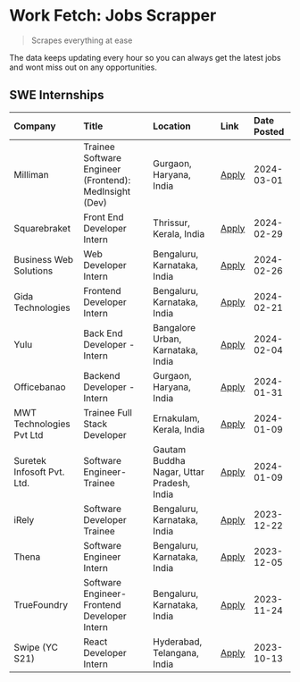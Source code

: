# Work Fetch: Jobs Scrapper
> Scrapes everything at ease

The data keeps updating every hour so you can always get the latest jobs and wont miss out on any opportunities.

## SWE Internships
<!--START_SECTION:workfetch-->
| Company                    | Title                                                  | Location                                  | Link                                                                                                                                                                                                                                                           | Date Posted   |
|:---------------------------|:-------------------------------------------------------|:------------------------------------------|:---------------------------------------------------------------------------------------------------------------------------------------------------------------------------------------------------------------------------------------------------------------|:--------------|
| Milliman                   | Trainee Software Engineer (Frontend): MedInsight (Dev) | Gurgaon, Haryana, India                   | [Apply](https://in.linkedin.com/jobs/view/trainee-software-engineer-frontend-medinsight-dev-at-milliman-3792874280?refId=EA7kUhVUBpIL1qE0U%2F8Sbw%3D%3D&trackingId=A3Gl2PXgnGllG7XXjDUYKg%3D%3D&position=5&pageNum=0&trk=public_jobs_jserp-result_search-card) | 2024-03-01    |
| Squarebraket               | Front End Developer Intern                             | Thrissur, Kerala, India                   | [Apply](https://in.linkedin.com/jobs/view/front-end-developer-intern-at-squarebraket-3838541191?refId=EA7kUhVUBpIL1qE0U%2F8Sbw%3D%3D&trackingId=qofQSu1SOyD14KxnlY4mYg%3D%3D&position=16&pageNum=0&trk=public_jobs_jserp-result_search-card)                   | 2024-02-29    |
| Business Web Solutions     | Web Developer Intern                                   | Bengaluru, Karnataka, India               | [Apply](https://in.linkedin.com/jobs/view/web-developer-intern-at-business-web-solutions-3839906144?refId=EA7kUhVUBpIL1qE0U%2F8Sbw%3D%3D&trackingId=GJliCcBJrx5YDOPGUoNmnA%3D%3D&position=18&pageNum=0&trk=public_jobs_jserp-result_search-card)               | 2024-02-26    |
| Gida Technologies          | Frontend Developer Intern                              | Bengaluru, Karnataka, India               | [Apply](https://in.linkedin.com/jobs/view/frontend-developer-intern-at-gida-technologies-3836040945?refId=EA7kUhVUBpIL1qE0U%2F8Sbw%3D%3D&trackingId=VZOoTr%2Fcatn5XoEVwp1ZIQ%3D%3D&position=17&pageNum=0&trk=public_jobs_jserp-result_search-card)             | 2024-02-21    |
| Yulu                       | Back End Developer - Intern                            | Bangalore Urban, Karnataka, India         | [Apply](https://in.linkedin.com/jobs/view/back-end-developer-intern-at-yulu-3821682220?refId=EA7kUhVUBpIL1qE0U%2F8Sbw%3D%3D&trackingId=qxj9%2Fj5OxtXT0gHyvCCpqg%3D%3D&position=8&pageNum=0&trk=public_jobs_jserp-result_search-card)                           | 2024-02-04    |
| Officebanao                | Backend Developer - Intern                             | Gurgaon, Haryana, India                   | [Apply](https://in.linkedin.com/jobs/view/backend-developer-intern-at-officebanao-3814263731?refId=EA7kUhVUBpIL1qE0U%2F8Sbw%3D%3D&trackingId=%2BnIAkV5DUvEEQL1Ua0E8Yg%3D%3D&position=24&pageNum=0&trk=public_jobs_jserp-result_search-card)                    | 2024-01-31    |
| MWT Technologies Pvt Ltd   | Trainee Full Stack Developer                           | Ernakulam, Kerala, India                  | [Apply](https://in.linkedin.com/jobs/view/trainee-full-stack-developer-at-mwt-technologies-pvt-ltd-3800921715?refId=EA7kUhVUBpIL1qE0U%2F8Sbw%3D%3D&trackingId=GSRXncZ9K3sngjD%2BYS25gw%3D%3D&position=4&pageNum=0&trk=public_jobs_jserp-result_search-card)    | 2024-01-09    |
| Suretek Infosoft Pvt. Ltd. | Software Engineer-Trainee                              | Gautam Buddha Nagar, Uttar Pradesh, India | [Apply](https://in.linkedin.com/jobs/view/software-engineer-trainee-at-suretek-infosoft-pvt-ltd-3800934643?refId=EA7kUhVUBpIL1qE0U%2F8Sbw%3D%3D&trackingId=xAKXbhwC6YVSefjKvwgxEA%3D%3D&position=21&pageNum=0&trk=public_jobs_jserp-result_search-card)        | 2024-01-09    |
| iRely                      | Software Developer Trainee                             | Bengaluru, Karnataka, India               | [Apply](https://in.linkedin.com/jobs/view/software-developer-trainee-at-irely-3801577534?refId=EA7kUhVUBpIL1qE0U%2F8Sbw%3D%3D&trackingId=CMRYY3j%2FLFOwIjGckrF3xA%3D%3D&position=12&pageNum=0&trk=public_jobs_jserp-result_search-card)                        | 2023-12-22    |
| Thena                      | Software Engineer Intern                               | Bengaluru, Karnataka, India               | [Apply](https://in.linkedin.com/jobs/view/software-engineer-intern-at-thena-3778731751?refId=EA7kUhVUBpIL1qE0U%2F8Sbw%3D%3D&trackingId=YnDo4LV8G64vKfI48ZSmaw%3D%3D&position=14&pageNum=0&trk=public_jobs_jserp-result_search-card)                            | 2023-12-05    |
| TrueFoundry                | Software Engineer- Frontend Developer Intern           | Bengaluru, Karnataka, India               | [Apply](https://in.linkedin.com/jobs/view/software-engineer-frontend-developer-intern-at-truefoundry-3790095058?refId=EA7kUhVUBpIL1qE0U%2F8Sbw%3D%3D&trackingId=K8NW1xZbNOgUkoreqUoOXw%3D%3D&position=13&pageNum=0&trk=public_jobs_jserp-result_search-card)   | 2023-11-24    |
| Swipe (YC S21)             | React Developer Intern                                 | Hyderabad, Telangana, India               | [Apply](https://in.linkedin.com/jobs/view/react-developer-intern-at-swipe-yc-s21-3737600089?refId=EA7kUhVUBpIL1qE0U%2F8Sbw%3D%3D&trackingId=DTcF1F3t8d9pzXtTKOh%2FHw%3D%3D&position=15&pageNum=0&trk=public_jobs_jserp-result_search-card)                     | 2023-10-13    |
<!--END_SECTION:workfetch-->
